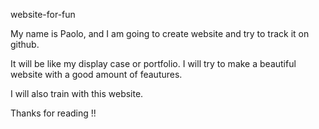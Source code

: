 website-for-fun

My name is Paolo,
and I am going to create website and try to track it on github.

It will be like my display case or portfolio.
I will try to make a beautiful website with a good amount of feautures.

I will also train with this website.

Thanks for reading !!
